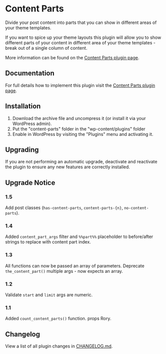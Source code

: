 Content Parts
=============

Divide your post content into parts that you can show in different areas of your theme templates.

If you want to spice up your theme layouts this plugin will allow you to show different parts of your content in different area of your theme templates - break out of a single column of content.

More information can be found on the [Content Parts plugin page](http://www.benhuson.co.uk/wordpress-plugins/content-parts/).

Documentation
-------------

For full details how to implement this plugin visit the [Content Parts plugin page](http://www.benhuson.co.uk/wordpress-plugins/content-parts/).

Installation
------------

1. Download the archive file and uncompress it (or install it via your WordPress admin).
1. Put the "content-parts" folder in the "wp-content/plugins" folder
1. Enable in WordPress by visiting the "Plugins" menu and activating it.

Upgrading
---------

If you are not performing an automatic upgrade, deactivate and reactivate the plugin to ensure any new features are correctly installed.

Upgrade Notice
--------------

### 1.5
Add post classes (`has-content-parts`, `content-parts-{n}`, `no-content-parts`).

### 1.4
Added `content_part_args` filter and `%%part%%` placeholder to before/after strings to replace with content part index.

### 1.3
All functions can now be passed an array of parameters. Deprecate `the_content_part()` multiple args - now expects an array.

### 1.2
Validate `start` and `limit` args are numeric.

### 1.1
Added `count_content_parts()` function. props Rory.

Changelog
---------

View a list of all plugin changes in [CHANGELOG.md](https://github.com/benhuson/content-parts/blob/master/CHANGELOG.md).
